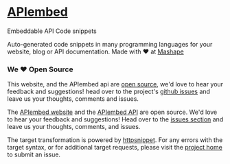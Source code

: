 # [APIembed](https://apiembed.com/)

Embeddable API Code snippets

Auto-generated code snippets in many programming languages for your website, blog or API documentation. Made with &#9829; at [Mashape](https://www.mashape.com/)

### We &hearts; Open Source

This website, and the APIembed api are <a href="https://github.com/mashape/apiembed/">open source</a>, we'd love to hear your feedback and suggestions! head over to the project's <a href="https://github.com/mashape/apiembed/issues">github issues</a> and leave us your thoughts, comments and issues.

The [APIembed website](https://github.com/Mashape/apiembed/tree/gh-pages) and the [APIembed API](https://github.com/Mashape/apiembed/tree/master) are open source.  We'd love to hear your feedback and suggestions!  Head over to the [issues section](https://github.com/Mashape/apiembed/issues) and leave us your thoughts, comments, and issues.

The target transformation is powered by [httpsnippet](https://www.npmjs.com/package/httpsnippet).  For any errors with the target syntax, or for additional target requests, please visit the [project home](https://github.com/ahmadnassri/httpsnippet) to submit an issue.
